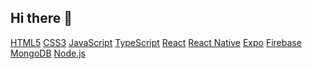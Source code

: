 ## Hi there 👋

[HTML5](https://img.shields.io/badge/HTML5-E34F26?style=for-the-badge&logo=html5&logoColor=white)
[CSS3](https://img.shields.io/badge/CSS3-1572B6?style=for-the-badge&logo=css3&logoColor=white)
[JavaScript](https://img.shields.io/badge/JavaScript-323330?style=for-the-badge&logo=javascript&logoColor=F7DF1E)
[TypeScript](https://img.shields.io/badge/TypeScript-007ACC?style=for-the-badge&logo=typescript&logoColor=white)
[React](https://img.shields.io/badge/React-20232A?style=for-the-badge&logo=react&logoColor=61DAFB)
[React Native](https://img.shields.io/badge/React_Native-20232A?style=for-the-badge&logo=react&logoColor=61DAFB)
[Expo](https://img.shields.io/badge/Expo-000020?style=for-the-badge&logo=expo&logoColor=white)
[Firebase](https://img.shields.io/badge/Firebase-FFCA28?style=for-the-badge&logo=firebase&logoColor=black)
[MongoDB](https://img.shields.io/badge/MongoDB-4EA94B?style=for-the-badge&logo=mongodb&logoColor=white)
[Node.js](https://img.shields.io/badge/Node.js-339933?style=for-the-badge&logo=nodedotjs&logoColor=white)

<!--
**Rexenpai-cmd/Rexenpai-cmd** is a ✨ _special_ ✨ repository because its `README.md` (this file) appears on your GitHub profile.

Here are some ideas to get you started:

- 🔭 I’m currently working on ...
- 🌱 I’m currently learning ...
- 👯 I’m looking to collaborate on ...
- 🤔 I’m looking for help with ...
- 💬 Ask me about ...
- 📫 How to reach me: ...
- 😄 Pronouns: ...
- ⚡ Fun fact: ...
-->
